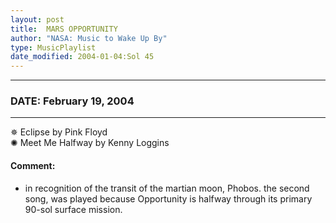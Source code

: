 ```yaml
---
layout: post
title:  MARS OPPORTUNITY
author: "NASA: Music to Wake Up By"
type: MusicPlaylist
date_modified: 2004-01-04:Sol 45
---
```


----
### DATE: February 19, 2004
----
✵ Eclipse by Pink Floyd  &nbsp;<br />✺ Meet Me Halfway by Kenny Loggins

#### Comment:
* in recognition of the transit of the martian moon, Phobos.
the second song, was played because Opportunity is halfway through its primary 90-sol surface mission.
